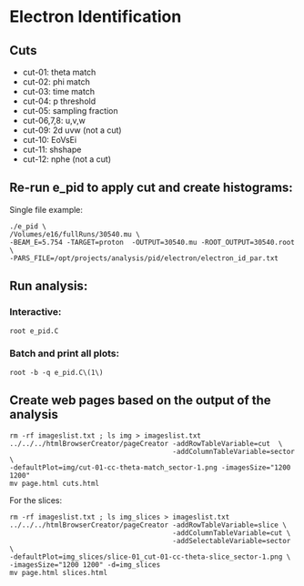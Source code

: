 # Electron Identification

## Cuts

- cut-01: theta match
- cut-02: phi match
- cut-03: time match
- cut-04: p threshold
- cut-05: sampling fraction
- cut-06,7,8: u,v,w
- cut-09: 2d uvw (not a cut)
- cut-10: EoVsEi
- cut-11: shshape
- cut-12: nphe (not a cut)


## Re-run e_pid to apply cut and create histograms:

Single file example:

```
./e_pid \
/Volumes/e16/fullRuns/30540.mu \
-BEAM_E=5.754 -TARGET=proton  -OUTPUT=30540.mu -ROOT_OUTPUT=30540.root \
-PARS_FILE=/opt/projects/analysis/pid/electron/electron_id_par.txt
```


## Run analysis:

### Interactive:

`root e_pid.C`

### Batch and print all plots:

`root -b -q e_pid.C\(1\)`

## Create web pages based on the output of the analysis

``` 
rm -rf imageslist.txt ; ls img > imageslist.txt
../../../htmlBrowserCreator/pageCreator -addRowTableVariable=cut  \
                                        -addColumnTableVariable=sector \
-defaultPlot=img/cut-01-cc-theta-match_sector-1.png -imagesSize="1200 1200"
mv page.html cuts.html
```

For the slices:

```
rm -rf imageslist.txt ; ls img_slices > imageslist.txt
../../../htmlBrowserCreator/pageCreator -addRowTableVariable=slice \
                                        -addColumnTableVariable=cut \
                                        -addSelectableVariable=sector \
-defaultPlot=img_slices/slice-01_cut-01-cc-theta-slice_sector-1.png \
-imagesSize="1200 1200" -d=img_slices
mv page.html slices.html
```

